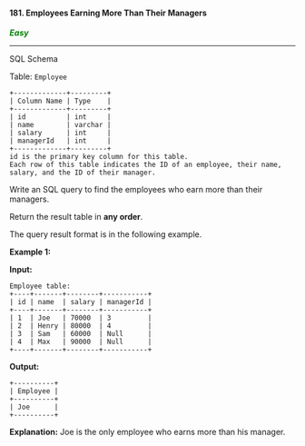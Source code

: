 #### 181. Employees Earning More Than Their Managers

<span style="color:green">***Easy***</span>
___

SQL Schema

Table: `Employee`

    +-------------+---------+
    | Column Name | Type    |
    +-------------+---------+
    | id          | int     |
    | name        | varchar |
    | salary      | int     |
    | managerId   | int     |
    +-------------+---------+
    id is the primary key column for this table.
    Each row of this table indicates the ID of an employee, their name, salary, and the ID of their manager. 

Write an SQL query to find the employees who earn more than their managers.

Return the result table in **any order**.

The query result format is in the following example.

**Example 1:**

**Input:**

    Employee table:
    +----+-------+--------+-----------+
    | id | name  | salary | managerId |
    +----+-------+--------+-----------+
    | 1  | Joe   | 70000  | 3         |
    | 2  | Henry | 80000  | 4         |
    | 3  | Sam   | 60000  | Null      |
    | 4  | Max   | 90000  | Null      |
    +----+-------+--------+-----------+

**Output:**

    +----------+
    | Employee |
    +----------+
    | Joe      |
    +----------+

**Explanation:** Joe is the only employee who earns more than his manager. 